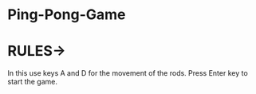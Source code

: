 # Ping-Pong-Game
# RULES->
 In this use keys A and D for the movement of the rods.
 Press Enter key to start the game.
